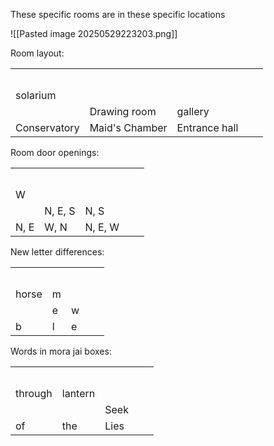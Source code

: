 These specific rooms are in these specific locations

![[Pasted image 20250529223203.png]]

Room layout:

|              |                |               |     |     |
| ------------ | -------------- | ------------- | --- | --- |
|              |                |               |     |     |
|              |                |               |     |     |
|              |                |               |     |     |
|              |                |               |     |     |
|              |                |               |     |     |
| solarium     |                |               |     |     |
|              | Drawing room   | gallery       |     |     |
| Conservatory | Maid's Chamber | Entrance hall |     |     |
Room door openings:

|      |         |         |     |     |
| ---- | ------- | ------- | --- | --- |
|      |         |         |     |     |
|      |         |         |     |     |
|      |         |         |     |     |
|      |         |         |     |     |
|      |         |         |     |     |
| W    |         |         |     |     |
|      | N, E, S | N, S    |     |     |
| N, E | W, N    | N, E, W |     |     |

New letter differences:

|       |     |     |     |     |
| ----- | --- | --- | --- | --- |
|       |     |     |     |     |
|       |     |     |     |     |
|       |     |     |     |     |
|       |     |     |     |     |
|       |     |     |     |     |
| horse | m   |     |     |     |
|       | e   | w   |     |     |
| b     | l   | e   |     |     |
Words in mora jai boxes:

|         |         |      |     |     |
| ------- | ------- | ---- | --- | --- |
|         |         |      |     |     |
|         |         |      |     |     |
|         |         |      |     |     |
|         |         |      |     |     |
|         |         |      |     |     |
| through | lantern |      |     |     |
|         |         | Seek |     |     |
| of      | the     | Lies |     |     |
